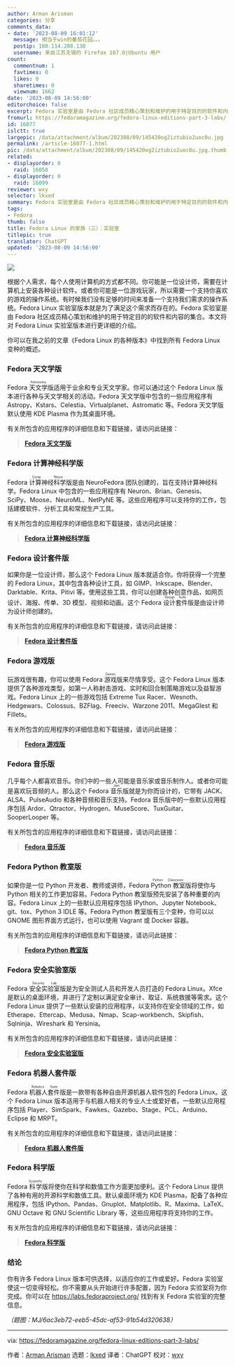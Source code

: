 ```yaml
---
author: Arman Arisman
categories: 分享
comments_data:
- date: '2023-08-09 16:01:12'
  message: 相当于win的番茄花园。。。
  postip: 180.114.208.138
  username: 来自江苏无锡的 Firefox 107.0|Ubuntu 用户
count:
  commentnum: 1
  favtimes: 0
  likes: 0
  sharetimes: 0
  viewnum: 1662
date: '2023-08-09 14:56:00'
editorchoice: false
excerpt: Fedora 实验室是由 Fedora 社区成员精心策划和维护的用于特定目的的软件和内容的集合。
fromurl: https://fedoramagazine.org/fedora-linux-editions-part-3-labs/
id: 16077
islctt: true
largepic: /data/attachment/album/202308/09/145420og2iztubio2uoc0u.jpg
permalink: /article-16077-1.html
pic: /data/attachment/album/202308/09/145420og2iztubio2uoc0u.jpg.thumb.jpg
related:
- displayorder: 0
  raid: 16058
- displayorder: 0
  raid: 16099
reviewer: wxy
selector: lkxed
summary: Fedora 实验室是由 Fedora 社区成员精心策划和维护的用于特定目的的软件和内容的集合。
tags:
- Fedora
thumb: false
title: Fedora Linux 的家族（三）：实验室
titlepic: true
translator: ChatGPT
updated: '2023-08-09 14:56:00'
---
```


![](/data/attachment/album/202308/09/145420og2iztubio2uoc0u.jpg)


根据个人需求，每个人使用计算机的方式都不同。你可能是一位设计师，需要在计算机上安装各种设计软件。或者你可能是一位游戏玩家，所以需要一个支持你喜欢的游戏的操作系统。有时候我们没有足够的时间来准备一个支持我们需求的操作系统。Fedora Linux 实验室版本就是为了满足这个需求而存在的。Fedora 实验室是由 Fedora 社区成员精心策划和维护的用于特定目的的软件和内容的集合。本文将对 Fedora Linux 实验室版本进行更详细的介绍。


你可以在我之前的文章《Fedora Linux 的各种版本》中找到所有 Fedora Linux 变种的概述。


### Fedora 天文学版


Fedora <ruby> 天文学 <rt>  Astronomy </rt></ruby> 版适用于业余和专业天文学家。你可以通过这个 Fedora Linux 版本进行各种与天文学相关的活动。Fedora 天文学版中包含的一些应用程序有 Astropy、Kstars、Celestia、Virtualplanet、Astromatic 等。Fedora 天文学版默认使用 KDE Plasma 作为其桌面环境。


有关所包含的应用程序的详细信息和下载链接，请访问此链接：



> 
> **[Fedora 天文学版](https://labs.fedoraproject.org/en/astronomy/)**
> 
> 
> 


### Fedora 计算神经科学版


Fedora <ruby> 计算神经科学 <rt>  Comp Neuro </rt></ruby>版是由 NeuroFedora 团队创建的，旨在支持计算神经科学。Fedora Linux 中包含的一些应用程序有 Neuron、Brian、Genesis、SciPy、Moose、NeuroML、NetPyNE 等。这些应用程序可以支持你的工作，包括建模软件、分析工具和常规生产工具。


有关所包含的应用程序的详细信息和下载链接，请访问此链接：



> 
> **[Fedora 计算神经科学版](https://labs.fedoraproject.org/en/comp-neuro/)**
> 
> 
> 


### Fedora 设计套件版


如果你是一位设计师，那么这个 Fedora Linux 版本就适合你。你将获得一个完整的 Fedora Linux，其中包含各种设计工具，如 GIMP、Inkscape、Blender、Darktable、Krita、Pitivi 等。使用这些工具，你可以创建各种创意作品，如网页设计、海报、传单、3D 模型、视频和动画。这个 Fedora <ruby> 设计套件 <rt>  Design Suite </rt></ruby>版是由设计师为设计师创建的。


有关所包含的应用程序的详细信息和下载链接，请访问此链接：



> 
> **[Fedora 设计套件版](https://labs.fedoraproject.org/en/design-suite/)**
> 
> 
> 


### Fedora 游戏版


玩游戏很有趣，你可以使用 Fedora <ruby> 游戏 <rt>  Games </rt></ruby>版来尽情享受。这个 Fedora Linux 版本提供了各种游戏类型，如第一人称射击游戏、实时和回合制策略游戏以及益智游戏。Fedora Linux 上的一些游戏包括 Extreme Tux Racer、Wesnoth、Hedgewars、Colossus、BZFlag、Freeciv、Warzone 2011、MegaGlest 和 Fillets。


有关所包含的应用程序的详细信息和下载链接，请访问此链接：



> 
> **[Fedora 游戏版](https://labs.fedoraproject.org/en/games/)**
> 
> 
> 


### Fedora 音乐版


几乎每个人都喜欢音乐。你们中的一些人可能是音乐家或音乐制作人。或者你可能是喜欢玩音频的人。那么这个 Fedora <ruby> 音乐 <rt>  Jam </rt></ruby>版就是为你而设计的，它带有 JACK、ALSA、PulseAudio 和各种音频和音乐支持。Fedora 音乐版中的一些默认应用程序包括 Ardor、Qtractor、Hydrogen、MuseScore、TuxGuitar、SooperLooper 等。


有关所包含的应用程序的详细信息和下载链接，请访问此链接：



> 
> **[Fedora 音乐版](https://labs.fedoraproject.org/en/jam/)**
> 
> 
> 


### Fedora Python 教室版


如果你是一位 Python 开发者、教师或讲师，Fedora <ruby> Python 教室 <rt>  Python Classroom </rt></ruby>版将使你与 Python 相关的工作更加容易。Fedora Python 教室版预先安装了各种重要的内容。Fedora Linux 上的一些默认应用程序包括 IPython、Jupyter Notebook、git、tox、Python 3 IDLE 等。Fedora Python 教室版有三个变种，你可以以 GNOME 图形界面方式运行，也可以使用 Vagrant 或 Docker 容器。


有关所包含的应用程序的详细信息和下载链接，请访问此链接：



> 
> **[Fedora Python 教室版](https://labs.fedoraproject.org/en/python-classroom/)**
> 
> 
> 


### Fedora 安全实验室版


Fedora <ruby> 安全实验室 <rt>  Security Lab </rt></ruby>版是为安全测试人员和开发人员打造的 Fedora Linux。Xfce 是默认的桌面环境，并进行了定制以满足安全审计、取证、系统救援等需求。这个 Fedora Linux 提供了一些默认安装的应用程序，以支持你在安全领域的工作，如 Etherape、Ettercap、Medusa、Nmap、Scap-workbench、Skipfish、Sqlninja、Wireshark 和 Yersinia。


有关所包含的应用程序的详细信息和下载链接，请访问此链接：



> 
> **[Fedora 安全实验室版](https://labs.fedoraproject.org/en/security/)**
> 
> 
> 


### Fedora 机器人套件版


Fedora <ruby> 机器人套件 <rt>  Robotics Suite </rt></ruby>版是一款带有各种自由开源机器人软件包的 Fedora Linux。这个 Fedora Linux 版本适用于与机器人相关的专业人士或爱好者。一些默认应用程序包括 Player、SimSpark、Fawkes、Gazebo、Stage、PCL、Arduino、Eclipse 和 MRPT。


有关所包含的应用程序的详细信息和下载链接，请访问此链接：



> 
> **[Fedora 机器人套件版](https://labs.fedoraproject.org/en/robotics/)**
> 
> 
> 


### Fedora 科学版


Fedora <ruby> 科学 <rt>  Scientific </rt></ruby>版将使你在科学和数值工作方面更加便利。这个 Fedora Linux 提供了各种有用的开源科学和数值工具。默认桌面环境为 KDE Plasma，配备了各种应用程序，包括 IPython、Pandas、Gnuplot、Matplotlib、R、Maxima、LaTeX、GNU Octave 和 GNU Scientific Library 等，这些应用程序将支持你的工作。


有关所包含的应用程序的详细信息和下载链接，请访问此链接：



> 
> **[Fedora 科学版](https://labs.fedoraproject.org/en/scientific/)**
> 
> 
> 


### 结论


你有许多 Fedora Linux 版本可供选择，以适应你的工作或爱好。Fedora 实验室使这一切变得轻松。你不需要从头开始进行许多配置，因为 Fedora 实验室将为你完成。你可以在 <https://labs.fedoraproject.org/> 找到有关 Fedora 实验室的完整信息。


*（题图：MJ/6ac3eb72-eeb5-45dc-af53-91b54d320638）*




---


via: <https://fedoramagazine.org/fedora-linux-editions-part-3-labs/>


作者：[Arman Arisman](https://fedoramagazine.org/author/armanwu/) 选题：[lkxed](https://github.com/lkxed/) 译者：ChatGPT 校对：[wxy](https://github.com/wxy)